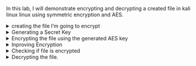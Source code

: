 In this lab, I will demonstrate encrypting and decrypting a created file in kali linux linux using symmetric encryption and AES.
<details><summary>creating the file I’m going to encrypt</summary>
I begin by using the following command:
	
```bash echo "This is a sample file for AES encryption lab." > test_file.txt ```
	<details><summary>Code explanation</summary>
	```bash echo``` outputs a string of text.
	```bash '>' ``` Redirects the new string of text to the file named test_file.txt
	</details>
</details>

<details><summary>Generating a Secret Key</summary>
	I then get a random 256-bit (32-byte) key for the AES generation:
	
	```bash openssl rand -base64 32 > aes_key.bin```
&nbsp;
	<details><summary>Code explanation:</summary>
	```bash openssl rand``` uses openssl command line tool to generate random number
	```bash base64``` encodes random number into base64 format
	```bash 32``` will generate 32 bytes or 256 bits
	</details>
</details>

<details><summary>Encrypting the file using the generated AES key</summary>
I then use the following command to encrypt the file, however the encryption seems outdated. While it would still work I will reencrypt as suggested in the warning for more security.


```
bashopenssl enc -aes-256-cbc -salt -in test_file.txt -out encrypted_file.bin -pass file:aes_key.bin
WARNING : deprecated key derivation used.
Using -iter or -pbkdf2 would be better.
```

&nbsp;
	<details><summary>Code explanation</summary>
	```bash openssl enc```: OpenSSL’s symmetric encryption utility.
	```-aes-256-cbc```: Specifies the AES algorithm with 256-bit encryption in CBC mode
	```salt```: adds a random value or salt to the key.
	```-pass file``` uses generated key from aes_key.bin
	</details>
</details>
<details><summary>Inproving Encryption</summary>
I then encrypted the file with pbkdf2 and iter for increased security.

	```bash
 	openssl enc -aes-256-cbc -salt -in test_file.txt -out encrypted_file.bin -pass file:aes_key.bin -iter 10000

 	’’’

 &nbsp;
 	<details><summary>Code explanation</summary>
	
 	
  ```-pbkdf2```: Specifies use of Password-Based Key Derivation Function 2.
```-iter 100000```: Specifies the number of iterations of the PBKDF2 key derivation function, in this case 100,000 times. Helpful vs brute force attacks.	</details>
</details>
<details><summary>Checking if file is encrypted</summary>
Now we can check if the file is encrypted by 'cat' ing the file.

```
bashcat encrypted_file.bin
 Salted__�#3�r�Ո�TN��H
```
</details>
<details><summary>Decrypting the file.</summary>
To decrypt the file, I use the following command. Only difference is adding the new -out destination and the variable for decryption.

`bashopenssl enc -d -aes-256-cbc -salt -in encrypted_file.bin -out decrypted_file.txt -pass file:aes_key.bin -iter 10000`
	<details><summary>Code explanation</summary>
	```bash-d``` indicates that you want to <b>d</b>ecrypt the file instead of encrypting it.
</details>
<h3>Summary</h3>
<p>Going through this lab was useful. I find it helpful to break down the lines by code bit by bit. It’s amazing seeing how far encryption has evolved over the years.
